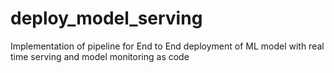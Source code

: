 # deploy_model_serving
Implementation of pipeline for End to End deployment of ML model with real time serving and model monitoring as code
